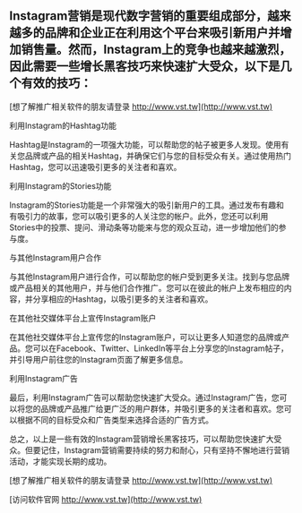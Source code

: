 ## **Instagram营销是现代数字营销的重要组成部分，越来越多的品牌和企业正在利用这个平台来吸引新用户并增加销售量。然而，Instagram上的竞争也越来越激烈，因此需要一些增长黑客技巧来快速扩大受众，以下是几个有效的技巧：**

[想了解推广相关软件的朋友请登录 http://www.vst.tw](http://www.vst.tw)

利用Instagram的Hashtag功能

Hashtag是Instagram的一项强大功能，可以帮助您的帖子被更多人发现。使用有关您品牌或产品的相关Hashtag，并确保它们与您的目标受众有关。通过使用热门Hashtag，您可以迅速吸引更多的关注者和喜欢。

利用Instagram的Stories功能

Instagram的Stories功能是一个非常强大的吸引新用户的工具。通过发布有趣和有吸引力的故事，您可以吸引更多的人关注您的帐户。此外，您还可以利用Stories中的投票、提问、滑动条等功能来与您的观众互动，进一步增加他们的参与度。

与其他Instagram用户合作

与其他Instagram用户进行合作，可以帮助您的帐户受到更多关注。找到与您品牌或产品相关的其他用户，并与他们合作推广。您可以在彼此的帐户上发布相应的内容，并分享相应的Hashtag，以吸引更多的关注者和喜欢。

在其他社交媒体平台上宣传Instagram账户

在其他社交媒体平台上宣传您的Instagram账户，可以让更多人知道您的品牌或产品。您可以在Facebook、Twitter、LinkedIn等平台上分享您的Instagram帖子，并引导用户前往您的Instagram页面了解更多信息。

利用Instagram广告

最后，利用Instagram广告可以帮助您快速扩大受众。通过Instagram广告，您可以将您的品牌或产品推广给更广泛的用户群体，并吸引更多的关注者和喜欢。您可以根据不同的目标受众和广告类型来选择合适的广告方式。

总之，以上是一些有效的Instagram营销增长黑客技巧，可以帮助您快速扩大受众。但要记住，Instagram营销需要持续的努力和耐心，只有坚持不懈地进行营销活动，才能实现长期的成功。

[想了解推广相关软件的朋友请登录 http://www.vst.tw](http://www.vst.tw)


[访问软件官网 http://www.vst.tw](http://www.vst.tw)
